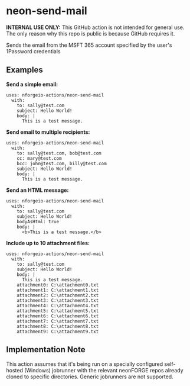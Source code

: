 # neon-send-mail

**INTERNAL USE ONLY:** This GitHub action is not intended for general use.  The only reason why this repo is public is because GitHub requires it.

Sends the email from the MSFT 365 account specified by the user's 1Password credentials

## Examples

**Send a simple email:**
```
uses: nforgeio-actions/neon-send-mail 
  with:
    to: sally@test.com
    subject: Hello World!
    body: |
      This is a test message.
```

**Send email to multiple recipients:**
```
uses: nforgeio-actions/neon-send-mail 
  with:
    to: sally@test.com, bob@test.com
    cc: mary@test.com
    bcc: john@test.com, billy@test.com
    subject: Hello World!
    body: |
      This is a test message.
```

**Send an HTML message:**
```
uses: nforgeio-actions/neon-send-mail 
  with:
    to: sally@test.com
    subject: Hello World!
    bodyAsHtml: true
    body: |
      <b>This is a test message.</b>
```

**Include up to 10 attachment files:**
```
uses: nforgeio-actions/neon-send-mail 
  with:
    to: sally@test.com
    subject: Hello World!
    body: |
      This is a test message.
    attachment0: C:\attachment0.txt
    attachment1: C:\attachment1.txt
    attachment2: C:\attachment2.txt
    attachment3: C:\attachment3.txt
    attachment4: C:\attachment4.txt
    attachment5: C:\attachment5.txt
    attachment6: C:\attachment6.txt
    attachment7: C:\attachment7.txt
    attachment8: C:\attachment8.txt
    attachment9: C:\attachment9.txt
```

## Implementation Note

This action assumes that it's being run on a specially configured self-hosted (Windows) jobrunner with the relevant neonFORGE repos already cloned to specific directories.  Generic jobrunners are not supported.
